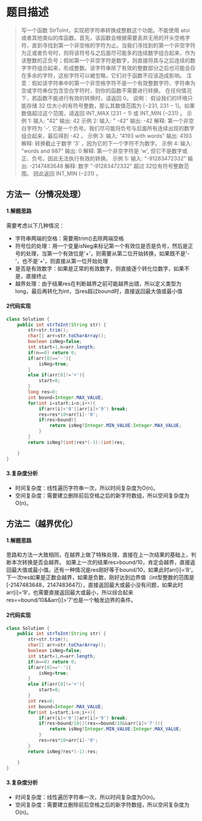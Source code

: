 # 题目描述
> 写一个函数 StrToInt，实现把字符串转换成整数这个功能。不能使用 atoi 或者其他类似的库函数。首先，该函数会根据需要丢弃无用的开头空格字符，直到寻找到第一个非空格的字符为止。当我们寻找到的第一个非空字符为正或者负号时，则将该符号与之后面尽可能多的连续数字组合起来，作为该整数的正负号；假如第一个非空字符是数字，则直接将其与之后连续的数字字符组合起来，形成整数。该字符串除了有效的整数部分之后也可能会存在多余的字符，这些字符可以被忽略，它们对于函数不应该造成影响。
> 注意：假如该字符串中的第一个非空格字符不是一个有效整数字符、字符串为空或字符串仅包含空白字符时，则你的函数不需要进行转换。
> 在任何情况下，若函数不能进行有效的转换时，请返回 0。
> 说明：
> 假设我们的环境只能存储 32 位大小的有符号整数，那么其数值范围为 [−231,  231 − 1]。如果数值超过这个范围，请返回  INT_MAX (231 − 1) 或 INT_MIN (−231) 。
> 示例 1: 
> 输入: "42" 
> 输出: 42 
> 示例 2:
> 输入: "   -42" 
> 输出: -42 
> 解释: 第一个非空白字符为 '-', 它是一个负号。我们尽可能将负号与后面所有连续出现的数字组合起来，最后得到 -42 。
>  示例 3:
> 输入: "4193 with words" 
> 输出: 4193 
> 解释: 转换截止于数字 '3' ，因为它的下一个字符不为数字。 
> 示例 4:
> 输入: "words and 987" 
> 输出: 0 
> 解释: 第一个非空字符是 'w', 但它不是数字或正、负号。因此无法执行有效的转换。 
> 示例 5:
> 输入: "-91283472332" 
> 输出: -2147483648 
> 解释: 数字 "-91283472332" 超过 32位有符号整数范围。 因此返回 INT_MIN (−231) 。

## 方法一（分情况处理）
#### 1.解题思路
需要考虑以下几种情况：

 - 字符串两端的空格：需要用trim()去除两端空格
 - 符号位的处理：用一个变量isNeg来标记第一个有效位是否是负号，然后是正号的处理，当第一个有效位是'+'，则需要从第二位开始转换，如果既不是'-'，也不是'+'，则直接从第一位开始处理
 - 是否是有效数字：如果是正常的有效数字，则直接逐个转化位数字，如果不是，直接终止
 - 越界处理：由于结果res在判断越界之前可能越界出错，所以定义类型为long，最后再转化为int，当res超过bound时，直接返回最大值或最小值

#### 2代码实现

```java
class Solution {
    public int strToInt(String str) {
        str=str.trim();
        char[] arr=str.toCharArray();
        boolean isNeg=false;
        int start=1,n=arr.length;
        if(n==0) return 0;
        if(arr[0]=='-'){
            isNeg=true;
        }
        else if(arr[0]!='+'){
            start=0;
        }
        long res=0;
        int bound=Integer.MAX_VALUE;
        for(int i=start;i<n;i++){
            if(arr[i]<'0'||arr[i]>'9') break;
            res=res*10+arr[i]-'0';
            if(res>bound){
                return isNeg?Integer.MIN_VALUE:Integer.MAX_VALUE;
            }           
        }
        return isNeg?(int)res*(-1):(int)res;

    }
}
```
#### 3.复杂度分析
 - 时间复杂度：线性遍历字符串一次，所以时间复杂度为O(n)。
 - 空间复杂度：需要建立删除前后空格之后的新字符数组，所以空间复杂度为O(n)。

## 方法二（越界优化）
#### 1.解题思路
思路和方法一大致相同，在越界上做了特殊处理，直接在上一次结果的基础上，判断本次转换是否会越界。
如果上一次的结果res>bound/10，肯定会越界，直接返回最大值或最小值。还有一种情况是res刚好等于bound/10，如果此时arr[i]=’8‘，下一次res如果是正数会越界，如果是负数，刚好达到边界值（int型整数的范围是[-2147483648，2147483647]），直接返回最大或最小没有问题，如果此时arr[i]=’9‘，也需要直接返回最大或最小，所以综合起来res==bound/10&&arr[i]>'7'也是一个触发边界的条件。

#### 2代码实现

```java
class Solution {
    public int strToInt(String str) {
        str=str.trim();
        char[] arr=str.toCharArray();
        boolean isNeg=false;
        int start=1,n=arr.length;
        if(n==0) return 0;
        if(arr[0]=='-'){
            isNeg=true;
        }
        else if(arr[0]!='+'){
            start=0;
        }
        int res=0;
        int bound=Integer.MAX_VALUE;
        for(int i=start;i<n;i++){
            if(arr[i]<'0'||arr[i]>'9') break;
            if(res>bound/10||(res==bound/10&&arr[i]>'7')){
                return isNeg?Integer.MIN_VALUE:Integer.MAX_VALUE;
            }
            res=res*10+arr[i]-'0';
        }
        return isNeg?res*(-1):res;

    }
}
```
#### 3.复杂度分析
 - 时间复杂度：线性遍历字符串一次，所以时间复杂度为O(n)。
 - 空间复杂度：需要建立删除前后空格之后的新字符数组，所以空间复杂度为O(n)。
